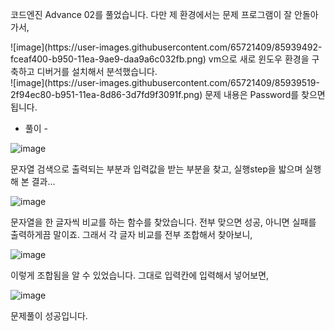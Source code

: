 코드엔진 Advance 02를 풀었습니다.
다만 제 환경에서는 문제 프로그램이 잘 안돌아가서, 


<div>
![image](https://user-images.githubusercontent.com/65721409/85939492-fceaf400-b950-11ea-9ae9-daa9a6c032fb.png)
vm으로 새로 윈도우 환경을 구축하고 디버거를 설치해서 분석했습니다.


<div>
![image](https://user-images.githubusercontent.com/65721409/85939519-2f94ec80-b951-11ea-8d86-3d7fd9f3091f.png)
문제 내용은 Password를 찾으면 됩니다.


- 풀이 -

![image](https://user-images.githubusercontent.com/65721409/85939547-6ec33d80-b951-11ea-8644-3a1fe17bd4bd.png)

문자열 검색으로 출력되는 부분과 입력값을 받는 부분을 찾고, 실행step을 밟으며 실행해 본 결과...

![image](https://user-images.githubusercontent.com/65721409/85939603-e7c29500-b951-11ea-8524-ea43feb25a0c.png)

문자열을 한 글자씩 비교를 하는 함수를 찾았습니다. 전부 맞으면 성공, 아니면 실패를 출력하게끔 말이죠.
그래서 각 글자 비교를 전부 조합해서 찾아보니,

![image](https://user-images.githubusercontent.com/65721409/85939606-f315c080-b951-11ea-93f6-aebeed3fd8aa.png)

이렇게 조합됨을 알 수 있었습니다.
그대로 입력칸에 입력해서 넣어보면,

![image](https://user-images.githubusercontent.com/65721409/85939619-0b85db00-b952-11ea-81de-80207b8fbbd4.png)

문제풀이 성공입니다.
